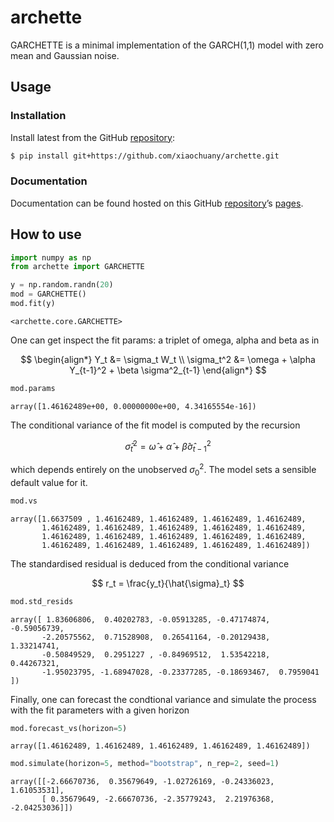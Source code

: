 # archette

GARCHETTE is a minimal implementation of the GARCH(1,1) model with zero
mean and Gaussian noise.

## Usage

### Installation

Install latest from the GitHub
[repository](https://github.com/xiaochuany/archette):

``` sh
$ pip install git+https://github.com/xiaochuany/archette.git
```

### Documentation

Documentation can be found hosted on this GitHub
[repository](https://github.com/xiaochuany/archette)’s
[pages](https://xiaochuany.github.io/archette/).

## How to use

``` python
import numpy as np
from archette import GARCHETTE
```

``` python
y = np.random.randn(20)
mod = GARCHETTE()
mod.fit(y)
```

    <archette.core.GARCHETTE>

One can get inspect the fit params: a triplet of omega, alpha and beta
as in

$$
\begin{align*}
Y_t &= \sigma_t W_t \\
\sigma_t^2 &=  \omega + \alpha Y_{t-1}^2 + \beta \sigma^2_{t-1} 
\end{align*}
$$

``` python
mod.params
```

    array([1.46162489e+00, 0.00000000e+00, 4.34165554e-16])

The conditional variance of the fit model is computed by the recursion

$$
\hat{\sigma}_t^2 = \hat{\omega} + \hat{\alpha} + \hat{\beta} \hat{\sigma}_{t-1}^2
$$

which depends entirely on the unobserved $\sigma_0^2$. The model sets a
sensible default value for it.

``` python
mod.vs
```

    array([1.6637509 , 1.46162489, 1.46162489, 1.46162489, 1.46162489,
           1.46162489, 1.46162489, 1.46162489, 1.46162489, 1.46162489,
           1.46162489, 1.46162489, 1.46162489, 1.46162489, 1.46162489,
           1.46162489, 1.46162489, 1.46162489, 1.46162489, 1.46162489])

The standardised residual is deduced from the conditional variance

$$
r_t = \frac{y_t}{\hat{\sigma}_t}
$$

``` python
mod.std_resids
```

    array([ 1.83606806,  0.40202783, -0.05913285, -0.47174874, -0.59056739,
           -2.20575562,  0.71528908,  0.26541164, -0.20129438,  1.33214741,
           -0.50849529,  0.2951227 , -0.84969512,  1.53542218,  0.44267321,
           -1.95023795, -1.68947028, -0.23377285, -0.18693467,  0.7959041 ])

Finally, one can forecast the condtional variance and simulate the
process with the fit parameters with a given horizon

``` python
mod.forecast_vs(horizon=5)
```

    array([1.46162489, 1.46162489, 1.46162489, 1.46162489, 1.46162489])

``` python
mod.simulate(horizon=5, method="bootstrap", n_rep=2, seed=1)
```

    array([[-2.66670736,  0.35679649, -1.02726169, -0.24336023,  1.61053531],
           [ 0.35679649, -2.66670736, -2.35779243,  2.21976368, -2.04253036]])
